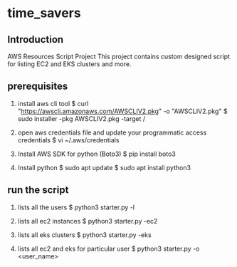# time_savers

## Introduction 
AWS Resources Script Project 
This project contains custom designed script for listing EC2 and EKS clusters and more. 

## prerequisites
1. install aws cli tool
$ curl "https://awscli.amazonaws.com/AWSCLIV2.pkg" -o "AWSCLIV2.pkg"
$ sudo installer -pkg AWSCLIV2.pkg -target /

2. open aws credentials file and update your programmatic access credentials
$ vi ~/.aws/credentials

3. Install AWS SDK for python (Boto3)
$ pip install boto3

4. Install python 
$ sudo apt update
$ sudo apt install python3

## run the script

1. lists all the users
$ python3 starter.py -l 

2. lists all ec2 instances
$ python3 starter.py -ec2

3. lists all eks clusters
$ python3 starter.py -eks

4. lists all ec2 and eks for particular user
$ python3 starter.py -o <user_name>

